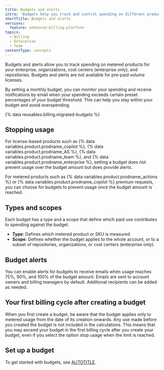 ```yaml
---
title: Budgets and alerts
intro: 'Budgets help you track and control spending on different products.'
shortTitle: Budgets and alerts
versions:
  feature: enhanced-billing-platform
topics:
  - Billing
  - Enterprise
  - Team
contentType: concepts
---
```


Budgets and alerts allow you to track spending on metered products for your enterprise, organizations, cost centers (enterprise only), and repositories. Budgets and alerts are not available for pre-paid volume licenses.

By setting a monthly budget, you can monitor your spending and receive notifications by email when your spending exceeds certain preset percentages of your budget threshold. This can help you stay within your budget and avoid overspending.

{% data reusables.billing.migrated-budgets %}

## Stopping usage

For license-based products such as {% data variables.product.prodname_copilot %}, {% data variables.product.prodname_AS %}, {% data variables.product.prodname_team %}, and {% data variables.product.prodname_enterprise %}, setting a budget does not prevent usage over the budget amount but does provide alerts.

For metered products such as {% data variables.product.prodname_actions %} or {% data variables.product.prodname_copilot %} premium requests, you can choose for budgets to prevent usage once the budget amount is reached.

## Types and scopes

Each budget has a type and a scope that define which paid use contributes to spending against the budget.

* **Type**: Defines which metered product or SKU is measured.
* **Scope**: Defines whether the budget applies to the whole account, or to a subset of repositories, organizations, or cost centers (enterprise only).

## Budget alerts

You can enable alerts for budgets to receive emails when usage reaches 75%, 90%, and 100% of the budget amount. Emails are sent to account owners and billing managers by default. Additional recipients can be added as needed.

## Your first billing cycle after creating a budget

When you first create a budget, be aware that the budget applies only to metered usage from the date of its creation onwards. Any use made before you created the budget is not included in the calculations. This means that you may exceed your budget in the first billing cycle after you create your budget, even if you select the option stop usage when the limit is reached.

## Set up a budget

To get started with budgets, see [AUTOTITLE](/billing/tutorials/set-up-budgets).
